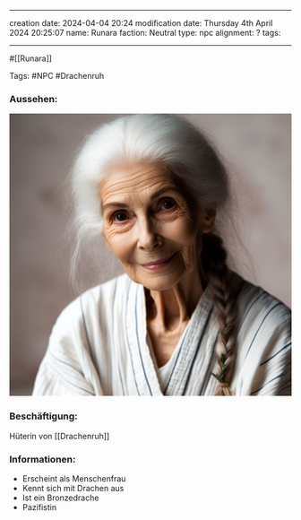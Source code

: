 
--- 
creation date: 2024-04-04 20:24 
modification date: Thursday 4th April 2024 20:25:07 
name: Runara
faction: Neutral
type: npc
alignment: ?
tags:

--- 

#[[Runara]]

Tags: #NPC #Drachenruh

### Aussehen:
![](../assets/images/Runara.png)

### Beschäftigung:
Hüterin von [[Drachenruh]]

### Informationen:
- Erscheint als Menschenfrau
- Kennt sich mit Drachen aus
- Ist ein Bronzedrache
- Pazifistin
